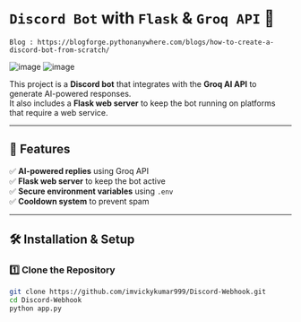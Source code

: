 # `Discord Bot` with `Flask` & `Groq API` 🚀

    Blog : https://blogforge.pythonanywhere.com/blogs/how-to-create-a-discord-bot-from-scratch/

![image](https://github.com/user-attachments/assets/4f21469b-0b9d-448c-87e5-31e0c3a066ca)
![image](https://github.com/user-attachments/assets/d7a88a74-b5e1-4b19-ab12-e02d8a3b2439)

This project is a **Discord bot** that integrates with the **Groq AI API** to generate AI-powered responses.  
It also includes a **Flask web server** to keep the bot running on platforms that require a web service.

---

## 📌 Features
✅ **AI-powered replies** using Groq API  
✅ **Flask web server** to keep the bot active  
✅ **Secure environment variables** using `.env`  
✅ **Cooldown system** to prevent spam  

---

## 🛠️ Installation & Setup

### 1️⃣ Clone the Repository
```bash
git clone https://github.com/imvickykumar999/Discord-Webhook.git
cd Discord-Webhook
python app.py
```
